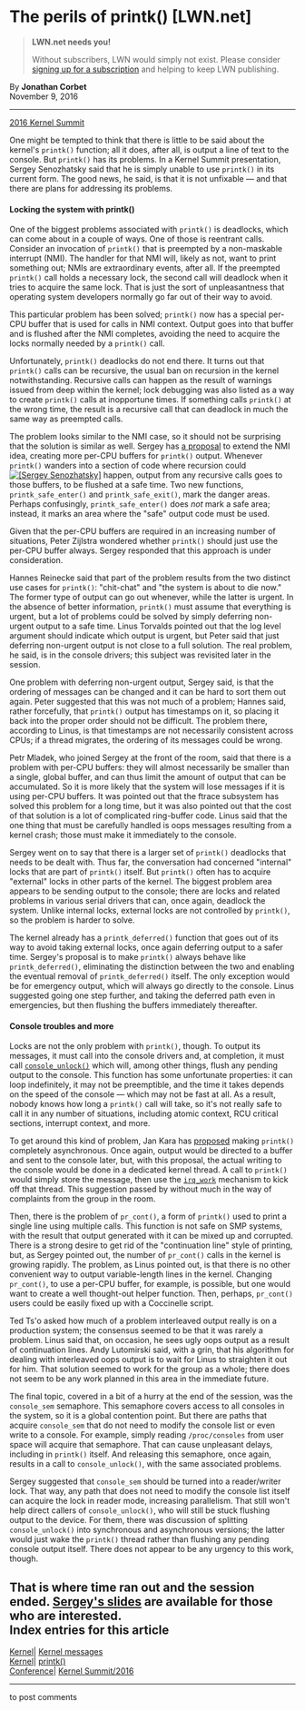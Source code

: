 # The perils of printk() [LWN.net]

> **LWN.net needs you!**
> 
> Without subscribers, LWN would simply not exist. Please consider [signing up for a subscription](/Promo/nst-nag2/subscribe) and helping to keep LWN publishing. 

By **Jonathan Corbet**  
November 9, 2016 

* * *

[2016 Kernel Summit](/Articles/KernelSummit2016/)

One might be tempted to think that there is little to be said about the kernel's `printk()` function; all it does, after all, is output a line of text to the console. But `printk()` has its problems. In a Kernel Summit presentation, Sergey Senozhatsky said that he is simply unable to use `printk()` in its current form. The good news, he said, is that it is not unfixable — and that there are plans for addressing its problems. 

#### Locking the system with printk()

One of the biggest problems associated with `printk()` is deadlocks, which can come about in a couple of ways. One of those is reentrant calls. Consider an invocation of `printk()` that is preempted by a non-maskable interrupt (NMI). The handler for that NMI will, likely as not, want to print something out; NMIs are extraordinary events, after all. If the preempted `printk()` call holds a necessary lock, the second call will deadlock when it tries to acquire the same lock. That is just the sort of unpleasantness that operating system developers normally go far out of their way to avoid. 

This particular problem has been solved; `printk()` now has a special per-CPU buffer that is used for calls in NMI context. Output goes into that buffer and is flushed after the NMI completes, avoiding the need to acquire the locks normally needed by a `printk()` call. 

Unfortunately, `printk()` deadlocks do not end there. It turns out that `printk()` calls can be recursive, the usual ban on recursion in the kernel notwithstanding. Recursive calls can happen as the result of warnings issued from deep within the kernel; lock debugging was also listed as a way to create `printk()` calls at inopportune times. If something calls `printk()` at the wrong time, the result is a recursive call that can deadlock in much the same way as preempted calls. 

The problem looks similar to the NMI case, so it should not be surprising that the solution is similar as well. Sergey has [a proposal](/Articles/705941/) to extend the NMI idea, creating more per-CPU buffers for `printk()` output. Whenever `printk()` wanders into a section of code where recursion could [![\[Sergey Senozhatsky\]](https://static.lwn.net/images/conf/2016/ks/SergeySenozhatsky-sm.jpg)](/Articles/705953/) happen, output from any recursive calls goes to those buffers, to be flushed at a safe time. Two new functions, `printk_safe_enter()` and `printk_safe_exit()`, mark the danger areas. Perhaps confusingly, `printk_safe_enter()` does _not_ mark a safe area; instead, it marks an area where the "safe" output code must be used. 

Given that the per-CPU buffers are required in an increasing number of situations, Peter Zijlstra wondered whether `printk()` should just use the per-CPU buffer always. Sergey responded that this approach is under consideration. 

Hannes Reinecke said that part of the problem results from the two distinct use cases for `printk()`: "chit-chat" and "the system is about to die now." The former type of output can go out whenever, while the latter is urgent. In the absence of better information, `printk()` must assume that everything is urgent, but a lot of problems could be solved by simply deferring non-urgent output to a safe time. Linus Torvalds pointed out that the log level argument should indicate which output is urgent, but Peter said that just deferring non-urgent output is not close to a full solution. The real problem, he said, is in the console drivers; this subject was revisited later in the session. 

One problem with deferring non-urgent output, Sergey said, is that the ordering of messages can be changed and it can be hard to sort them out again. Peter suggested that this was not much of a problem; Hannes said, rather forcefully, that `printk()` output has timestamps on it, so placing it back into the proper order should not be difficult. The problem there, according to Linus, is that timestamps are not necessarily consistent across CPUs; if a thread migrates, the ordering of its messages could be wrong. 

Petr Mladek, who joined Sergey at the front of the room, said that there is a problem with per-CPU buffers: they will almost necessarily be smaller than a single, global buffer, and can thus limit the amount of output that can be accumulated. So it is more likely that the system will lose messages if it is using per-CPU buffers. It was pointed out that the ftrace subsystem has solved this problem for a long time, but it was also pointed out that the cost of that solution is a lot of complicated ring-buffer code. Linus said that the one thing that must be carefully handled is oops messages resulting from a kernel crash; those must make it immediately to the console. 

Sergey went on to say that there is a larger set of `printk()` deadlocks that needs to be dealt with. Thus far, the conversation had concerned "internal" locks that are part of `printk()` itself. But `printk()` often has to acquire "external" locks in other parts of the kernel. The biggest problem area appears to be sending output to the console; there are locks and related problems in various serial drivers that can, once again, deadlock the system. Unlike internal locks, external locks are not controlled by `printk()`, so the problem is harder to solve. 

The kernel already has a `printk_deferred()` function that goes out of its way to avoid taking external locks, once again deferring output to a safer time. Sergey's proposal is to make `printk()` always behave like `printk_deferred()`, eliminating the distinction between the two and enabling the eventual removal of `printk_deferred()` itself. The only exception would be for emergency output, which will always go directly to the console. Linus suggested going one step further, and taking the deferred path even in emergencies, but then flushing the buffers immediately thereafter. 

#### Console troubles and more

Locks are not the only problem with `printk()`, though. To output its messages, it must call into the console drivers and, at completion, it must call [`console_unlock()`](https://git.kernel.org/cgit/linux/kernel/git/torvalds/linux.git/tree/kernel/printk/printk.c#n2335) which will, among other things, flush any pending output to the console. This function has some unfortunate properties: it can loop indefinitely, it may not be preemptible, and the time it takes depends on the speed of the console — which may not be fast at all. As a result, nobody knows how long a `printk()` call will take, so it's not really safe to call it in any number of situations, including atomic context, RCU critical sections, interrupt context, and more. 

To get around this kind of problem, Jan Kara has [proposed](https://lkml.org/lkml/2016/4/4/389) making `printk()` completely asynchronous. Once again, output would be directed to a buffer and sent to the console later, but, with this proposal, the actual writing to the console would be done in a dedicated kernel thread. A call to `printk()` would simply store the message, then use the [`irq_work`](/Articles/411605/) mechanism to kick off that thread. This suggestion passed by without much in the way of complaints from the group in the room. 

Then, there is the problem of `pr_cont()`, a form of `printk()` used to print a single line using multiple calls. This function is not safe on SMP systems, with the result that output generated with it can be mixed up and corrupted. There is a strong desire to get rid of the "continuation line" style of printing, but, as Sergey pointed out, the number of `pr_cont()` calls in the kernel is growing rapidly. The problem, as Linus pointed out, is that there is no other convenient way to output variable-length lines in the kernel. Changing `pr_cont()`, to use a per-CPU buffer, for example, is possible, but one would want to create a well thought-out helper function. Then, perhaps, `pr_cont()` users could be easily fixed up with a Coccinelle script. 

Ted Ts'o asked how much of a problem interleaved output really is on a production system; the consensus seemed to be that it was rarely a problem. Linus said that, on occasion, he sees ugly oops output as a result of continuation lines. Andy Lutomirski said, with a grin, that his algorithm for dealing with interleaved oops output is to wait for Linus to straighten it out for him. That solution seemed to work for the group as a whole; there does not seem to be any work planned in this area in the immediate future. 

The final topic, covered in a bit of a hurry at the end of the session, was the `console_sem` semaphore. This semaphore covers access to all consoles in the system, so it is a global contention point. But there are paths that acquire `console_sem` that do not need to modify the console list or even write to a console. For example, simply reading `/proc/consoles` from user space will acquire that semaphore. That can cause unpleasant delays, including in `printk()` itself. And releasing this semaphore, once again, results in a call to `console_unlock()`, with the same associated problems. 

Sergey suggested that `console_sem` should be turned into a reader/writer lock. That way, any path that does not need to modify the console list itself can acquire the lock in reader mode, increasing parallelism. That still won't help direct callers of `console_unlock()`, who will still be stuck flushing output to the device. For them, there was discussion of splitting `console_unlock()` into synchronous and asynchronous versions; the latter would just wake the `printk()` thread rather than flushing any pending console output itself. There does not appear to be any urgency to this work, though. 

That is where time ran out and the session ended. [Sergey's slides](http://www.slideshare.net/SergeySENOZHATSKY/printk-considered-harmful) are available for those who are interested.  
Index entries for this article  
---  
[Kernel](/Kernel/Index)| [Kernel messages](/Kernel/Index#Kernel_messages)  
[Kernel](/Kernel/Index)| [printk()](/Kernel/Index#printk)  
[Conference](/Archives/ConferenceIndex/)| [Kernel Summit/2016](/Archives/ConferenceIndex/#Kernel_Summit-2016)  
  


* * *

to post comments 
